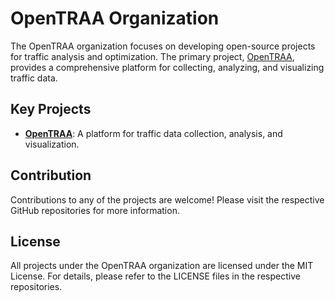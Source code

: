 # OpenTRAA Organization

The OpenTRAA organization focuses on developing open-source projects for traffic analysis and optimization. The primary project, [OpenTRAA](https://github.com/opentraa/traa), provides a comprehensive platform for collecting, analyzing, and visualizing traffic data.

## Key Projects

- **[OpenTRAA](https://github.com/opentraa/traa)**: A platform for traffic data collection, analysis, and visualization.

## Contribution

Contributions to any of the projects are welcome! Please visit the respective GitHub repositories for more information.

## License

All projects under the OpenTRAA organization are licensed under the MIT License. For details, please refer to the LICENSE files in the respective repositories.
